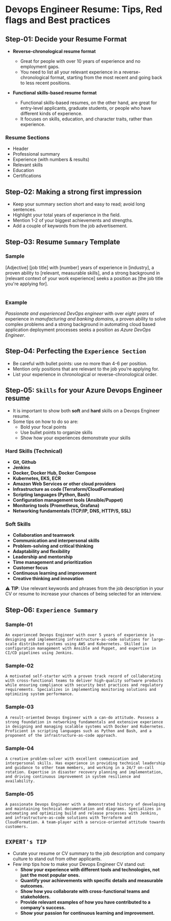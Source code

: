 # Devops Engineer Resume: Tips, Red flags and Best practices

## Step-01: Decide your Resume Format

- **Reverse-chronological resume format**

  - Great for people with over 10 years of experience and no employment gaps.
  - You need to list all your relevant experience in a reverse-chronological format, starting from the most recent and going back to less recent positions.

- **Functional skills-based resume format**
  - Functional skills-based resumes, on the other hand, are great for entry-level applicants, graduate students, or people who have different kinds of experience.
  - It focuses on skills, education, and character traits, rather than experience.

### Resume Sections

- Header
- Professional summary
- Experience (with numbers & results)
- Relevant skills
- Education
- Certifications

## Step-02: Making a strong first impression

- Keep your summary section short and easy to read; avoid long sentences.
- Highlight your total years of experience in the field.
- Mention 1-2 of your biggest achievements and strengths.
- Add a couple of keywords from the job advertisement.

## Step-03: Resume `Summary` Template

### Sample

[Adjective] [job title] with [number] years of experience in [industry], a proven ability to [relevant, measurable skills], and a strong background in [relevant context of your work experience] seeks a position as [the job title you're applying for].
</br></br>

### Example

_Passionate and experienced_ _DevOps engineer_ with over _eight years_ of experience in _manufacturing and banking domains_, a proven ability to solve complex problems and a strong background in automating cloud based application deployment processes seeks a position as _Azure DevOps Engineer_.

## Step-04: Perfecting the `Experience Section`

- Be careful with bullet points: use no more than 4-6 per position.
- Mention only positions that are relevant to the job you’re applying for.
- List your experience in chronological or reverse-chronological order.

## Step-05: `Skills` for your Azure Devops Engineer resume

- It is important to show both **soft** and **hard** skills on a Devops Engineer resume.
- Some tips on how to do so are:
  - Bold your focal points
  - Use bullet points to organize skills
  - Show how your experiences demonstrate your skills

### Hard Skills (Technical)

- **Git, Github**
- **Jenkins**
- **Docker, Docker Hub, Docker Compose**
- **Kubernetes, EKS, ECR**
- **Amazon Web Services or other cloud providers**
- **Infrastructure as code (Terraform/CloudFormation)**
- **Scripting languages (Python, Bash)**
- **Configuration management tools (Ansible/Puppet)**
- **Monitoring tools (Prometheus, Grafana)**
- **Networking fundamentals (TCP/IP, DNS, HTTP/S, SSL)**

### Soft Skills

- **Collaboration and teamwork**
- **Communication and interpersonal skills**
- **Problem-solving and critical thinking**
- **Adaptability and flexibility**
- **Leadership and mentorship**
- **Time management and prioritization**
- **Customer focus**
- **Continuous learning and improvement**
- **Creative thinking and innovation**

:warning: **TIP**: Use relevant keywords and phrases from the job description in your CV or resume to increase your chances of being selected for an interview.

## Step-06: `Experience Summary`

### Sample-01

```
An experienced Devops Engineer with over 5 years of experience in designing and implementing infrastructure-as-code solutions for large-scale distributed systems using AWS and Kubernetes. Skilled in configuration management with Ansible and Puppet, and expertise in CI/CD pipelines using Jenkins.
```

### Sample-02

```
A motivated self-starter with a proven track record of collaborating with cross-functional teams to deliver high-quality software products while ensuring compliance with security best practices and regulatory requirements. Specializes in implementing monitoring solutions and optimizing system performance.
```

### Sample-03

```
A result-oriented Devops Engineer with a can-do attitude. Possess a strong foundation in networking fundamentals and extensive experience in designing and managing scalable systems with Docker and Kubernetes. Proficient in scripting languages such as Python and Bash, and a proponent of the infrastructure-as-code approach.
```

### Sample-04

```
A creative problem-solver with excellent communication and interpersonal skills. Has experience in providing technical leadership and guidance to other team members, and working in a 24/7 on-call rotation. Expertise in disaster recovery planning and implementation, and driving continuous improvement in system resilience and availability.
```

### Sample-05

```
A passionate Devops Engineer with a demonstrated history of developing and maintaining technical documentation and diagrams. Specializes in automating and optimizing build and release processes with Jenkins, and infrastructure-as-code solutions with Terraform and CloudFormation. A team-player with a service-oriented attitude towards customers.
```

## `EXPERT's TIP`

- Curate your resume or CV summary to the job description and company culture to stand out from other applicants.
- Few imp tips how to make your Devops Engineer CV stand out:
  - **Show your experience with different tools and technologies, not just the most popular ones.**
  - **Quantify your achievements with specific details and measurable outcomes.**
  - **Show how you collaborate with cross-functional teams and stakeholders.**
  - **Provide relevant examples of how you have contributed to a company's success.**
  - **Show your passion for continuous learning and improvement.**
